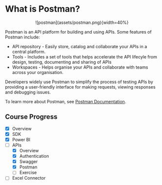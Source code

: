 # What is Postman?

<center> ![postman](assets/postman.png){width=40%} </center>

Postman is an API platform for building and using APIs. Some features of Postman include:

* API repository -  Easily store, catalog and collaborate your APIs in a central platform.
* Tools - Includes a set of tools that helps accelerate the API lifecyle from design, testing, documenting and sharing of APIs
* Workspaces - Helps organise your APIs and collaborate with teams across your organisation. 

Developers widely use Postman to simplify the process of testing APIs by providing a user-friendly interface for making requests, viewing responses and debugging issues. 

To learn more about Postman, see [Postman Documentation](https://learning.postman.com/docs/introduction/overview/#home).

## Course Progress
-   [X] Overview
-   [X] SDK
-   [X] Power BI
-   [ ] APIs
    *   [X] Overview
    *   [X] Authentication
    *   [X] Swagger
    *   [X] Postman
    *   [ ] Exercise
-   [ ] Excel Connector